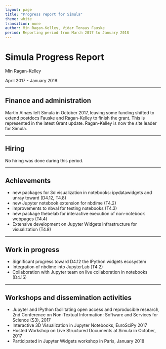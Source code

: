 ```yaml
---
layout: page
title: "Progress report for Simula"
theme: white
transition: none
author: Min Ragan-Kelley, Vidar Tonaas Fauske
period: Reporting period from March 2017 to January 2018
---
```


# Simula Progress Report

Min Ragan-Kelley

April 2017 - January 2018

---

## Finance and administration

Martin Alnæs left Simula in October 2017, leaving some funding shifted to extend postdocs Fauske and Ragan-Kelley to finish the grant. This is represented in the latest Grant update. Ragan-Kelley is now the site leader for Simula.


---
## Hiring

No hiring was done during this period.

---
## Achievements

- new packages for 3d visualization in notebooks: ipydatawidgets and unray toward (D4.12, T4.8)
- new Jupyter notebook extension for nbdime (T4.2)
- improvements to nbval for testing notebooks (T4.3)
- new package thebelab for interactive execution of non-notebook webpages (T4.4)
- Extensive development on Jupyter Widgets infrastructure for visualization (T4.8)

---
## Work in progress

- Significant progress toward D4.12 the IPython widgets ecosystem
- Integration of nbdime into JupyterLab (T4.2)
- Collaboration with Jupyter team on live collaboration in notebooks (D4.15)

---
## Workshops and dissemination activities

- Jupyter and IPython facilitating open access and reproducible research, 2nd Conference on Non-Textual Information: Software and Services for Science (S3), 2017
- Interactive 3D Visualization in Jupyter Notebooks, EuroSciPy 2017
- Hosted Workshop on Live Structured Documents at Simula in October, 2017
- Participated in Jupyter Widgets workshop in Paris, January 2018


</section>
